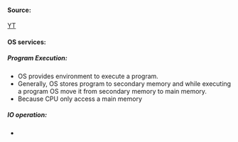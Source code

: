 #### Source:
[YT](https://www.youtube.com/watch?v=q7SqTVrdmUM&list=PLXj4XH7LcRfDrdQuJTHIPmKMpa7eYVaPm&index=2)

#### OS services:

##### Program Execution:

* OS provides environment to execute a program.
* Generally, OS stores program to secondary memory and while executing a program OS move it from secondary memory to main memory.
* Because CPU only access a main memory

##### IO operation:

* 
